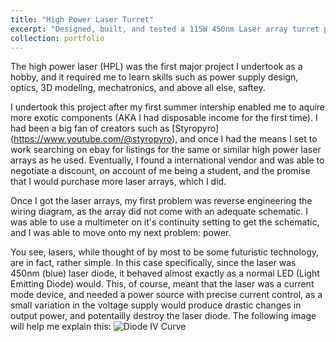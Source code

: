 ```yaml
---
title: "High Power Laser Turret"
excerpt: "Designed, built, and tested a 115W 450nm Laser array turret platform with automated tracking and engagement using computer vision and automatic focal length adjustment<br/><img src='/images/Laser resized.jpg'>"
collection: portfolio
---
```


The high power laser (HPL) was the first major project I undertook as a hobby, and it required me to learn skills such as power supply design, optics, 3D modeling, mechatronics, and above all else, saftey.

I undertook this project after my first summer intership enabled me to aquire more exotic components (AKA I had disposable income for the first time). I had been a big fan of creators such as [Styropyro] (https://www.youtube.com/@styropyro), and once I had the means I set to work searching on ebay for listings for the same or similar high power laser arrays as he used. Eventually, I found a international vendor and was able to negotiate a discount, on account of me being a student, and the promise that I would purchase more laser arrays, which I did. 

Once I got the laser arrays, my first problem was reverse engineering the wiring diagram, as the array did not come with an adequate schematic. I was able to use a multimeter on it's continuity setting to get the schematic, and I was able to move onto my next problem: power.

You see, lasers, while thought of by most to be some futuristic technology, are in fact, rather simple. In this case specifically, since the laser was 450nm (blue) laser diode, it behaved almost exactly as a normal LED (Light Emitting Diode) would. This, of course, meant that the laser was a current mode device, and needed a power source with precise current control, as a small variation in the voltage supply would produce drastic changes in output power, and potentailly destroy the laser diode. The following image will help me explain this:
![Diode IV Curve](C:\Users\ethan\Desktop\Projects\Website\EthanHoben.github.io\images\diode-iv-curve.jpg "Diode IV Curve")


